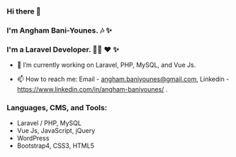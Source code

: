 ### Hi there 👋
### I'm Angham Bani-Younes. 🎶 ✨
### I'm a Laravel Developer. 👩‍💻 ❤ ✨
<!-- ### I'm a trainee at Coding Academy by Orange as a Full-Stack developer. 👩‍💻❤😍 -->
<!-- ### I have a Bachelor of Software Engineering. 😍 -->
<!--
**Angham-Baniyounes/Angham-Baniyounes** is a ✨ _special_ ✨ repository because its `README.md` (this file) appears on your GitHub profile.
Here are some ideas to get you started:
-->
<!-- - 🔭 I’m currently working on Laravel, PHP, MySQL,Python Django, MERN Stack (MongoDB, ExpressJs, ReactJs, NodeJS), ReactJs, jQuery, JavaScript, WordPress, Bootstrap4, SASS, CSS3, HTML5. -->
- 🔭 I’m currently working on Laravel, PHP, MySQL, and Vue Js.
<!-- - 🌱 I’m currently learning React-Native. -->
- 📫 How to reach me: Email - angham.baniyounes@gmail.com, Linkedin - https://www.linkedin.com/in/angham-baniyounes/ .
### Languages, CMS, and Tools:
<p>
 <ul>
   <li> Laravel / PHP, MySQL </li>
   <li> Vue Js, JavaScript, jQuery </li>
   <li> WordPress </li>
   <li>Bootstrap4, CSS3, HTML5</li>
  </ul>
</p>

<!--
<a href="https://github.com/Angham-Baniyounes">
 <img align="center" src="https://github-readme-stats.vercel.app/api/top-langs/?username=Angham-Baniyounes&theme=light&hide_langs_below=1"/>
</a>
-->
<br>
<!--
<a href="https://github.com/Angham-Baniyounes">
 <img align="center" src="https://github-readme-stats.vercel.app/api?username=Angham-Baniyounes&show_icons=true&theme=light&line_height=27" alt="Your's github stats"/>
</a>
-->

<!-- ![alt text](https://i.pinimg.com/originals/a7/8b/38/a78b383ad23b2e299930215d6a7093c6.gif) -->
